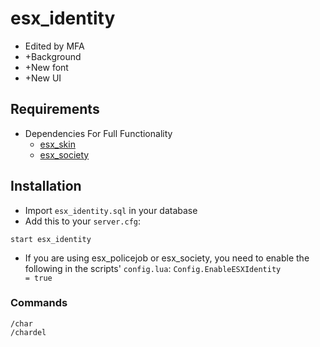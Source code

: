 # esx_identity
- Edited by MFA
- +Background
- +New font
- +New UI

## Requirements
* Dependencies For Full Functionality
  * [esx_skin](https://github.com/ESX-Org/esx_skin)
  * [esx_society](https://github.com/ESX-Org/esx_society)

## Installation
- Import `esx_identity.sql` in your database
- Add this to your `server.cfg`:

```
start esx_identity
```

- If you are using esx_policejob or esx_society, you need to enable the following in the scripts' `config.lua`:
```Config.EnableESXIdentity          = true```

### Commands
```
/char
/chardel
```
